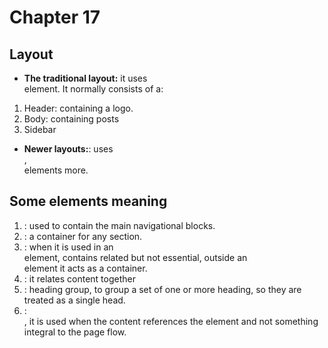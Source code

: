 # **Chapter 17**
## **Layout**
-	**The traditional layout:** it uses <div> element. It normally consists of a: 
1.	Header: containing a logo.
2.	Body: containing posts 
3.	Sidebar
-	**Newer layouts:**: uses <nav>, <article> elements more. 

## **Some elements meaning**
1.	<nav> : used to contain the main navigational blocks.
2.	<article> : a container for any section. 
3.	<aside> : when it is used in an <article> element, contains related but not essential, outside  an <article> element it acts as a container. 
4.	<section> : it relates content together 
5.	<hgroup> : heading group, to group a set of one or more heading, so they are treated as a single head. 
6.	<figures> : <figures> <figcaption>, it is used when the content references the element and not something integral to the page flow. 
 


